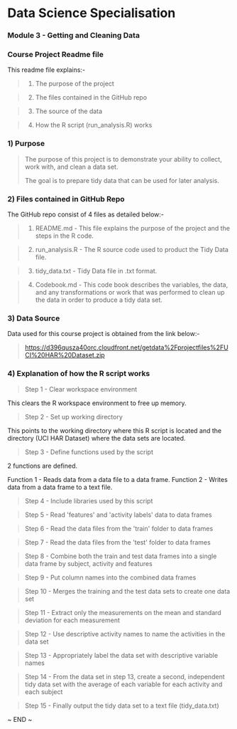 # Data Science Specialisation
### Module 3 - Getting and Cleaning Data
### Course Project Readme file

This readme file explains:-

> 1) The purpose of the project

> 2) The files contained in the GitHub repo

> 3) The source of the data

> 4) How the R script (run_analysis.R) works

### 1) Purpose

> The purpose of this project is to demonstrate your ability to collect, work with, and clean a data set.
> 
> The goal is to prepare tidy data that can be used for later analysis.

### 2) Files contained in GitHub Repo

The GitHub repo consist of 4 files as detailed below:-

> 1) README.md - This file explains the purpose of the project and the steps in the R code.

> 2) run_analysis.R - The R source code used to product the Tidy Data file.

> 3) tidy_data.txt - Tidy Data file in .txt format.

> 4) Codebook.md - This code book describes the variables, the data, and any transformations or work that was performed to clean up the data in order to produce a tidy data set.

### 3) Data Source

Data used for this course project is obtained from the link below:-

> https://d396qusza40orc.cloudfront.net/getdata%2Fprojectfiles%2FUCI%20HAR%20Dataset.zip

### 4) Explanation of how the R script works

> Step 1 - Clear workspace environment

  This clears the R workspace environment to free up memory.

> Step 2 - Set up working directory

  This points to the working directory where this R script is located and the directory (UCI HAR Dataset) where the data sets are located.

> Step 3 - Define functions used by the script

  2 functions are defined.

  Function 1 - Reads data from a data file to a data frame.
  Function 2 - Writes data from a data frame to a text file.

> Step 4 - Include libraries used by this script

> Step 5 - Read 'features' and 'activity labels' data to data frames

> Step 6 - Read the data files from the 'train' folder to data frames

> Step 7 - Read the data files from the 'test' folder to data frames

> Step 8 - Combine both the train and test data frames into a single data frame by subject, activity and features

> Step 9 - Put column names into the combined data frames

> Step 10 - Merges the training and the test data sets to create one data set

> Step 11 - Extract only the measurements on the mean and standard deviation for each measurement

> Step 12 - Use descriptive activity names to name the activities in the data set

> Step 13 - Appropriately label the data set with descriptive variable names

> Step 14 - From the data set in step 13, create a second, independent tidy data set with the average of each variable for each activity and each subject

> Step 15 - Finally output the tidy data set to a text file (tidy_data.txt)

~ END ~
